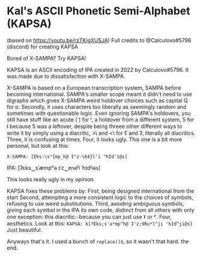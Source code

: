 ﻿# Kal's ASCII Phonetic Semi-Alphabet (KAPSA)
(based on https://youtu.be/rzTKigXUSJA)
Full credits to @Calculovo#5796 (discord) for creating KAPSA

Bored of X-SAMPA? Try KAPSA!

KAPSA is an ASCII encoding of IPA created in 2022 by Calculovo#5796. It was made due to dissatisfaction with X-SAMPA. 

X-SAMPA is based on a European transcription system, SAMPA before becoming international. SAMPA's smaller scope meant it didn't need to use digraphs which gives X-SAMPA weird holdover choices such as capital Q for ɒ. Secondly, it uses characters too liberally as seemingly random and sometimes with questionable logic. Even ignoring SAMPA's  holdovers, you still have stuff like an acute (´) for ʲ, a holdover from a different system, 5 for l̴ because 5 was a leftover, despite being threee other different ways to write it by simply using a diacritic, >\ and <\  for ʢ and ʡ, literally all diacritics. Three, it is confusing at times. Four, it looks ugly. This one is a bit more personal, but look at this:

     
`X-SAMPA: [Eks-\s"{mp_h@ I"z-\64}l'i "hId'i@s]`
    
   IPA: [ʔɛks‿sˈæmpʰə ɪˈz‿ɐɾʉlʲi ˈhɪdʲiəs]

 This looks really ugly in my opinion.
 
 KAPSA fixes these problems by:
 First, being designed international from the start
 Second, attempting a more consistent logic to the choices of symbols, refusing to use weird substitutions.
 Third, avoiding ambiguous symbols, giving each symbol in the IPA its own code, distinct from all others with only one exception: this diacritic:  ̴ because you can just use ˠ or ˤ.
 Four, aesthetics. Look at this:
`KAPSA: k[?Eks;s'a*mp^h@ I'z;9Ru*l^ji 'hId^ji@s]`
Just beautiful.

Anyways that's it.
I used a bunch of `replace()`s, so it wasn't that hard.
the  end.
